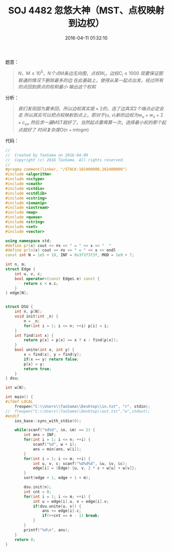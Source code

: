 ﻿---
title: SOJ 4482	忽悠大神（MST、点权映射到边权）
categories:
  - 图论
  - 最小生成树
  - 
tags:
  - MST
  - 
date: 2016-04-11 01:32:10
toc: 
---
题意：
>$N，M\le 10^5，N个点M条边无向图，点权W_i，边权C_i\le 1000$
$现要保证图联通的情况下删除最多的边$
$在此基础上，使得从某一起点出发，经过所有的点回到原点的权和最小$
$输出这个权和$

<!-- more -->

分析：
>$我们发现因为要来回，所以边权其实是\times 2的，选了边其实2个端点必定会走$
$所以其实可以把点权映射到点上，即对于(u,\ v)新的边权为w_u+w_v+2\times c_{uv}$
$然后求一遍MST就好了，当然起点要再算一次，选择最小权的那个起点就好了$
$时间复杂度O(n+mlogm)$

代码：
```cpp
//
//  Created by TaoSama on 2016-04-09
//  Copyright (c) 2016 TaoSama. All rights reserved.
//
#pragma comment(linker, "/STACK:102400000,102400000")
#include <algorithm>
#include <cctype>
#include <cmath>
#include <cstdio>
#include <cstdlib>
#include <cstring>
#include <iomanip>
#include <iostream>
#include <map>
#include <queue>
#include <string>
#include <set>
#include <vector>

using namespace std;
#define pr(x) cout << #x << " = " << x << "  "
#define prln(x) cout << #x << " = " << x << endl
const int N = 1e5 + 10, INF = 0x3f3f3f3f, MOD = 1e9 + 7;

int n, m;
struct Edge {
    int u, v, c;
    bool operator<(const Edge& e) const {
        return c < e.c;
    }
} edge[N];


struct DSU {
    int n, p[N];
    void init(int _n) {
        n = _n;
        for(int i = 1; i <= n; ++i) p[i] = i;
    }
    int find(int x) {
        return p[x] = p[x] == x ? x : find(p[x]);
    }
    bool unite(int x, int y) {
        x = find(x), y = find(y);
        if(x == y) return false;
        p[x] = y;
        return true;
    }
} dsu;

int w[N];

int main() {
#ifdef LOCAL
    freopen("C:\\Users\\TaoSama\\Desktop\\in.txt", "r", stdin);
//  freopen("C:\\Users\\TaoSama\\Desktop\\out.txt","w",stdout);
#endif
    ios_base::sync_with_stdio(0);

    while(scanf("%d%d", &n, &m) == 2) {
        int ans = INF;
        for(int i = 1; i <= n; ++i) {
            scanf("%d", w + i);
            ans = min(ans, w[i]);
        }
        for(int i = 1; i <= m; ++i) {
            int u, v, c; scanf("%d%d%d", &u, &v, &c);
            edge[i] = (Edge) {u, v, 2 * c + w[u] + w[v]};
        }
        sort(edge + 1, edge + 1 + m);

        dsu.init(n);
        int cnt = 0;
        for(int i = 1; i <= m; ++i) {
            int u = edge[i].u, v = edge[i].v;
            if(dsu.unite(u, v)) {
                ans += edge[i].c;
                if(++cnt == n - 1) break;
            }
        }
        printf("%d\n", ans);
    }
    return 0;
}

```